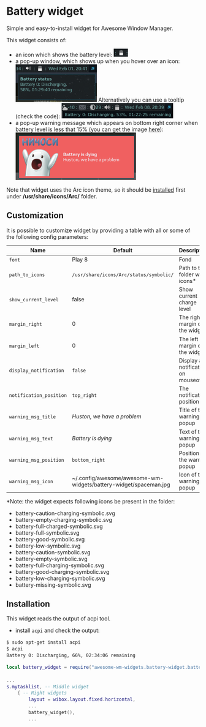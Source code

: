 # Battery widget

Simple and easy-to-install widget for Awesome Window Manager.

This widget consists of:

 - an icon which shows the battery level:
 ![Battery Widget](./bat-wid-1.png)
 - a pop-up window, which shows up when you hover over an icon:
 ![Battery Widget](./bat-wid-2.png)
 Alternatively you can use a tooltip (check the code):
 ![Battery Widget](./bat-wid-22.png)
 - a pop-up warning message which appears on bottom right corner when battery level is less that 15% (you can get the image [here](https://vk.com/images/stickers/1933/512.png)):
 ![Battery Widget](./bat-wid-3.png)

Note that widget uses the Arc icon theme, so it should be [installed](https://github.com/horst3180/arc-icon-theme#installation) first under **/usr/share/icons/Arc/** folder.

## Customization

It is possible to customize widget by providing a table with all or some of the following config parameters:

| Name | Default | Description |
|---|---|---|
| `font` | Play 8 | Fond |
| `path_to_icons` | `/usr/share/icons/Arc/status/symbolic/` | Path to the folder with icons* |
| `show_current_level`| false | Show current charge level |
| `margin_right`|0| The right margin of the widget|
| `margin_left`|0| The left margin of the widget|
| `display_notification` | `false` | Display a notification on mouseover |
| `notification_position` | `top_right` | The notification position |
| `warning_msg_title` | _Huston, we have a problem_ | Title of the warning popup |
| `warning_msg_text` | _Battery is dying_ | Text of the warning popup |
| `warning_msg_position` | `bottom_right` | Position of the warning popup |
| `warning_msg_icon` | ~/.config/awesome/awesome-wm-widgets/battery-widget/spaceman.jpg | Icon of the warning popup |

*Note: the widget expects following icons be present in the folder:

 - battery-caution-charging-symbolic.svg
 - battery-empty-charging-symbolic.svg
 - battery-full-charged-symbolic.svg
 - battery-full-symbolic.svg
 - battery-good-symbolic.svg
 - battery-low-symbolic.svg
 - battery-caution-symbolic.svg
 - battery-empty-symbolic.svg
 - battery-full-charging-symbolic.svg
 - battery-good-charging-symbolic.svg
 - battery-low-charging-symbolic.svg
 - battery-missing-symbolic.svg

## Installation

This widget reads the output of acpi tool.
- install `acpi` and check the output:

```bash
$ sudo apt-get install acpi
$ acpi
Battery 0: Discharging, 66%, 02:34:06 remaining
```

```lua
local battery_widget = require("awesome-wm-widgets.battery-widget.battery")

...
s.mytasklist, -- Middle widget
	{ -- Right widgets
    	layout = wibox.layout.fixed.horizontal,
		...
		battery_widget(),
		...
```
